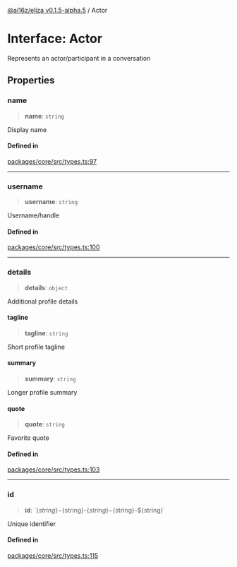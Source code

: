[@ai16z/eliza v0.1.5-alpha.5](../index.md) / Actor

# Interface: Actor

Represents an actor/participant in a conversation

## Properties

### name

> **name**: `string`

Display name

#### Defined in

[packages/core/src/types.ts:97](https://github.com/roschler/eliza/blob/main/packages/core/src/types.ts#L97)

***

### username

> **username**: `string`

Username/handle

#### Defined in

[packages/core/src/types.ts:100](https://github.com/roschler/eliza/blob/main/packages/core/src/types.ts#L100)

***

### details

> **details**: `object`

Additional profile details

#### tagline

> **tagline**: `string`

Short profile tagline

#### summary

> **summary**: `string`

Longer profile summary

#### quote

> **quote**: `string`

Favorite quote

#### Defined in

[packages/core/src/types.ts:103](https://github.com/roschler/eliza/blob/main/packages/core/src/types.ts#L103)

***

### id

> **id**: \`$\{string\}-$\{string\}-$\{string\}-$\{string\}-$\{string\}\`

Unique identifier

#### Defined in

[packages/core/src/types.ts:115](https://github.com/roschler/eliza/blob/main/packages/core/src/types.ts#L115)
